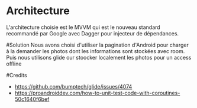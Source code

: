 # Architecture
L'architecture choisie est le MVVM qui est le nouveau standard recommandé par Google avec Dagger pour injecteur de dépendances.

#Solution
Nous avons choisi d'utiliser la pagination d'Android pour charger à la demander les photos dont les informations sont stockées avec room.
Puis nous utilisons glide our stoocker localement les photos pour un access offline

#Credits
- https://github.com/bumptech/glide/issues/4074
- https://proandroiddev.com/how-to-unit-test-code-with-coroutines-50c1640f6bef
